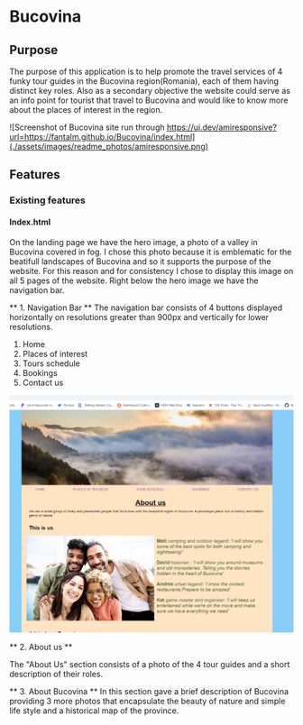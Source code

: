 # Bucovina


## Purpose

The purpose of this application is to help promote the travel services of 4 funky tour guides in the Bucovina region(Romania), each of them having distinct key roles. Also as a secondary objective the website could serve as an info point for tourist that travel to Bucovina and would like to know more about the places of interest in the region.


![Screenshot of Bucovina site run through https://ui.dev/amiresponsive?url=https://fantalm.github.io/Bucovina/index.html](./assets/images/readme_photos/amiresponsive.png)


## Features

### Existing features

#### Index.html

On the landing page we have the hero image, a photo of a valley in Bucovina covered in fog. I chose this photo because it is emblematic for the beatifull landscapes of Bucovina and so it supports the purpose of the website. For this reason and for consistency I chose to display this image on all 5 pages of the website.
Right below the hero image we have the navigation bar.

** 1. Navigation Bar **
The navigation bar consists of 4 buttons displayed horizontally on resolutions greater than 900px and vertically for lower resolutions. 

1. Home
2. Places of interest
3. Tours schedule
4. Bookings
5. Contact us

![Screenshot of hero image and navigation bar](./assets/images/readme_photos/index_feature_1.png)

** 2. About us **

The "About Us" section consists of a photo of the 4 tour guides and a short description of their roles.

** 3. About Bucovina **
In this section gave a brief description of Bucovina providing 3 more photos that encapsulate the beauty of nature and simple life style and a historical map of the province. 






